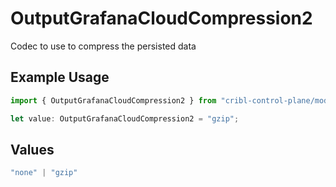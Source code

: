 # OutputGrafanaCloudCompression2

Codec to use to compress the persisted data

## Example Usage

```typescript
import { OutputGrafanaCloudCompression2 } from "cribl-control-plane/models";

let value: OutputGrafanaCloudCompression2 = "gzip";
```

## Values

```typescript
"none" | "gzip"
```